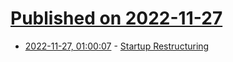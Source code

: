 # [Published on 2022-11-27](index.md)

* [2022-11-27, 01:00:07](https://news.ycombinator.com/item?id=33758849) - [Startup Restructuring](https://cyrilgrislain.substack.com/p/startup-restructuring-101)
